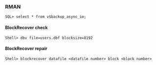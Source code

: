 ### RMAN

`SQL> select * from v$backup_async_io;`

#### BlockRecover check 
`Shell> dbv file=users.dbf blocksize=8192`
#### BlockRecover repair
`Shell> blockrecover datafile <datafile number> block <block number>`

